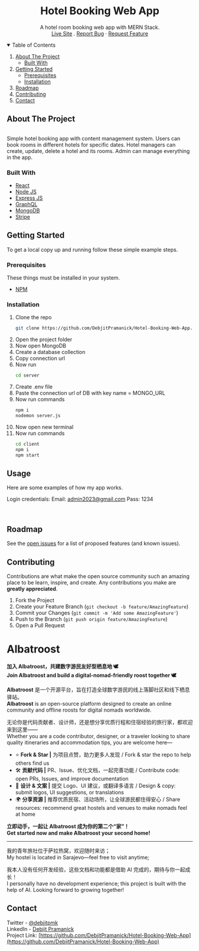 <h1 align="center">Hotel Booking Web App</h1>
  <p align="center">
    A hotel room booking web app with MERN Stack.    <br />
    <a href="https://hotel-booking-web-app.vercel.app/">Live Site</a>
    .
    <a href="https://github.com/DebjitPramanick/Hotel-Booking-Web-App/issues">Report Bug</a>
    ·
    <a href="https://github.com/DebjitPramanick/Hotel-Booking-Web-App/issues">Request Feature</a>
  </p>
</p>


<!-- TABLE OF CONTENTS -->
<details open="open">
  <summary>Table of Contents</summary>
  <ol>
    <li>
      <a href="#about-the-project">About The Project</a>
      <ul>
        <li><a href="#built-with">Built With</a></li>
      </ul>
    </li>
    <li>
      <a href="#getting-started">Getting Started</a>
      <ul>
        <li><a href="#prerequisites">Prerequisites</a></li>
        <li><a href="#installation">Installation</a></li>
      </ul>
    </li>
    <li><a href="#roadmap">Roadmap</a></li>
    <li><a href="#contributing">Contributing</a></li>
    <li><a href="#contact">Contact</a></li>  </ol>
</details>



<!-- ABOUT THE PROJECT -->
## About The Project

<img src="./demo/ss1.png" alt=""/>
<br>

Simple hotel booking app with content management system. Users can book rooms in different hotels for specific dates. Hotel managers can create, update, delete a hotel and its rooms. Admin can manage everything in the app.

### Built With
* [React](https://reactjs.org/)
* [Node JS](https://nodejs.org/en/)
* [Express JS](https://expressjs.com/)
* [GraphQL](https://graphql.org/)
* [MongoDB](https://www.mongodb.com/)
* [Stripe](https://stripe.com/en-in)


<!-- GETTING STARTED -->
## Getting Started

To get a local copy up and running follow these simple example steps.

### Prerequisites

These things must be installed in your system.
* [NPM](https://nodejs.org/en/)

### Installation

1. Clone the repo
   ```sh
   git clone https://github.com/DebjitPramanick/Hotel-Booking-Web-App.git
   ```
2. Open the project folder
4. Now open MongoDB
5. Create a database collection
6. Copy connection url
7. Now run
   ```sh
   cd server
   ```
8. Create .env file
9. Paste the connection url of DB with key name = MONGO_URL
10. Now run commands
    ```sh
    npm i
    nodemon server.js
    ```
11. Now open new terminal
12. Now run commands
    ```sh
    cd client
    npm i
    npm start
    ```
   
<!-- USAGE EXAMPLES -->
## Usage

Here are some examples of how my app works.

Login credentials:
Email: admin2023@gmail.com
Pass: 1234

<br>
<img src="./demo/ss2.png" alt=""/>
<br>
<img src="./demo/ss3.png" alt=""/>
<br>
<img src="./demo/ss4.png" alt=""/>
<br>
<img src="./demo/ss5.png" alt=""/>
<br>
<img src="./demo/ss6.png" alt=""/>
<br>

<!-- ROADMAP -->
## Roadmap

See the [open issues](https://github.com/DebjitPramanick/Hotel-Booking-Web-App/issues) for a list of proposed features (and known issues).



<!-- CONTRIBUTING -->
## Contributing

Contributions are what make the open source community such an amazing place to be learn, inspire, and create. Any contributions you make are **greatly appreciated**.

1. Fork the Project
2. Create your Feature Branch (`git checkout -b feature/AmazingFeature`)
3. Commit your Changes (`git commit -m 'Add some AmazingFeature'`)
4. Push to the Branch (`git push origin feature/AmazingFeature`)
5. Open a Pull Request

# Albatroost

**加入 Albatroost，共建数字游民友好型栖息地 🕊️**\
**Join Albatroost and build a digital-nomad-friendly roost together 🕊️**

**Albatroost** 是一个开源平台，旨在打造全球数字游民的线上落脚社区和线下栖息驿站。\
**Albatroost** is an open-source platform designed to create an online community and offline roosts for digital nomads worldwide.

无论你是代码贡献者、设计师，还是想分享优质行程和住宿经验的旅行家，都欢迎来到这里——\
Whether you are a code contributor, designer, or a traveler looking to share quality itineraries and accommodation tips, you are welcome here—

- ⭐ **Fork & Star |** 为项目点赞，助力更多人发现  /  Fork & star the repo to help others find us
- 🛠️ **贡献代码 |** PR、Issue、优化文档，一起完善功能  /  Contribute code: open PRs, Issues, and improve documentation
- 🎨 **设计 & 文案 |** 提交 Logo、UI 建议，或翻译多语言  /  Design & copy: submit logos, UI suggestions, or translations
- 🌍 **分享资源 |** 推荐优质民宿、活动场所，让全球游民都住得安心  /  Share resources: recommend great hostels and venues to make nomads feel at home

**立即动手，一起让 Albatroost 成为你的第二个“家”！**\
**Get started now and make Albatroost your second home!**

---

我的青年旅社位于萨拉热窝，欢迎随时来访；\
My hostel is located in Sarajevo—feel free to visit anytime;

我本人没有任何开发经验，这些文档和功能都是借助 AI 完成的，期待与你一起成长！\
I personally have no development experience; this project is built with the help of AI. Looking forward to growing together!


<!-- CONTACT -->
## Contact

Twitter - [@debjitpmk](https://twitter.com/debjitpmk)<br/> 
LinkedIn - [Debjit Pramanick](https://www.linkedin.com/in/debjit-pramanick-7a6a971b1/)<br/> 
Project Link: [https://github.com/DebjitPramanick/Hotel-Booking-Web-App](https://github.com/DebjitPramanick/Hotel-Booking-Web-App)
